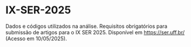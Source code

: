 # IX-SER-2025
Dados e códigos utilizados na análise. Requisitos obrigatórios para submissão de artigos para o IX SER 2025. Disponível em https://ser.uff.br/ (Acesso em 10/05/2025).  
